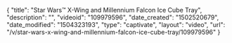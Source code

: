 {
    "title": "Star Wars&trade; X-Wing and Millennium Falcon Ice Cube Tray",
    "description": "",
    "videoid": "109979596",
    "date_created": "1502520679",
    "date_modified": "1504323193",
    "type": "captivate",
    "layout": "video",
    "url": "\/v\/star-wars-x-wing-and-millennium-falcon-ice-cube-tray\/109979596"
}